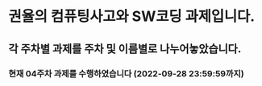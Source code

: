 # 권율의 컴퓨팅사고와 SW코딩 과제입니다.
## 각 주차별 과제를 주차 및 이름별로 나누어놓았습니다.
### 현재 04주차 과제를 수행하였습니다 (2022-09-28 23:59:59까지)
